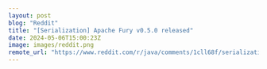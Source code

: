 ```yaml
---
layout: post
blog: "Reddit"
title: "[Serialization] Apache Fury v0.5.0 released"
date: 2024-05-06T15:00:23Z
image: images/reddit.png
remote_url: "https://www.reddit.com/r/java/comments/1cll68f/serialization_apache_fury_v050_released/"
---
```

